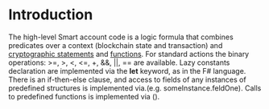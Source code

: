 # Introduction

The high-level Smart account code is a logic formula that combines predicates over a context \(blockchain state and transaction\) and [cryptographic statements](/technical-details/waves-contracts-language-description/functions/cryptographic-functions.md) and [functions](/technical-details/waves-contracts-language-description/functions/predefined-functions.md). For standard actions the binary operations: &gt;=, &gt;, &lt;, &lt;=, +, &&, \|\|, == are available. Lazy constants declaration are implemented via the **let** keyword, as in the F\# language. There is an if-then-else clause, and access to fields of any instances of predefined structures is implemented via.\(e.g. someInstance.feldOne\). Calls to predefined functions is implemented via \(\).

